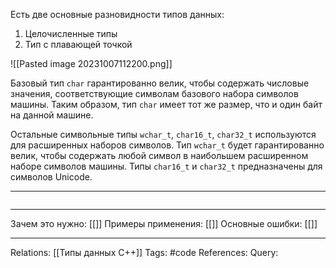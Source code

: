 Есть две основные разновидности типов данных:
1. Целочисленные типы
2. Тип с плавающей точкой

![[Pasted image 20231007112200.png]]

Базовый тип `char` гарантированно велик, чтобы содержать числовые значения, соответствующие символам базового набора символов машины. Таким образом, тип `char` имеет тот же размер, что и один байт на данной машине. 

Остальные символьные типы `wchar_t`, `char16_t`, `char32_t` используются для расширенных наборов символов. Тип `wchar_t` будет гарантированно велик, чтобы содержать любой символ в наибольшем расширенном наборе символов машины. Типы `char16_t` и `char32_t` предназначены для символов Unicode. 

___
```

```
___
Зачем это нужно: [[]] 
Примеры применения: [[]] 
Основные ошибки: [[]]
___
Relations: [[Типы данных C++]] 
Tags: #code
References: 
Query: 